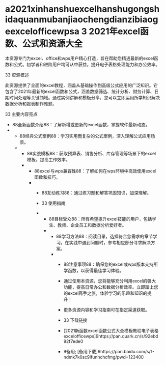 # a2021xinhanshuexcelhanshugongshidaquanmubanjiaochengdianzibiaogeexcelofficewpsa 3 2021年excel函数、公式和资源大全

本资源专门为excel、office和wps用户精心打造，旨在帮助您精通最新的excel函数和公式。初学者和进阶用户均可从中获益，提升电子表格处理能力和办公效率。

33 资源概述

此资源提供了全面的excel教程，涵盖从基础操作到高级公式应用的广泛知识。它包含了2021年最新的excel函数和公式，涵盖数据筛选、统计分析、财务计算、日期时间处理等关键领域。通过实例讲解和模板分享，您可以立即运用所学知识解决数据分析和报表制作难题。

33 主要内容亮点

- 88全新函数介绍88：了解新增或更新的excel函数，掌握软件最新动态。
- - 88经典公式案例88：学习实用而复杂的公式案例，深入理解公式应用场景。
  - - 88实战模板88：获取预算表、销售分析、库存管理等场景下的excel模板，提高工作效率。
    - - 88excel与wps兼容性88：了解如何在wps环境中高效使用excel函数和技巧。
      - - 88互动练习88：通过练习题和解答巩固知识，加深理解。
       
        - 33 使用指南
       
        - - 88目标受众88：所有希望提升excel技能的用户，包括学生、教师、企业员工和数据分析爱好者。
          - - 88学习方法88：阅读目录，选择符合您需求的章节学习。在实践中遇到问题时，参考相应部分寻求解决方案。
            - - 88注意事项88：确保您的excel或wps版本支持所学函数，以获得最佳学习体验。
             
              - 通过使用本资源，您将能够充分利用excel的强大功能，提高日常办公和数据分析效率。立即踏上您的excel高手之旅，体验学习的乐趣和知识的提升！
             
              - 更多资源内容和学习指南可在指定渠道获取。
             
              - 33 下载链接
              - [2021新函数excel函数公式大全模板教程电子表格excelofficewps]9https;//pan.quark.cn/s/92ebd92f7ede0
             
              - 9备用; [备用下载]9https;//pan.baidu.com/s/1-ndmk7k0sc9lfunhchcfmg/pwd=123400
